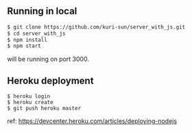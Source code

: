 
## Running in local

```sh
$ git clone https://github.com/kuri-sun/server_with_js.git
$ cd server_with_js
$ npm install
$ npm start
```

will be running on port 3000.

## Heroku deployment

```
$ heroku login
$ heroku create
$ git push heroku master
```
ref: https://devcenter.heroku.com/articles/deploying-nodejs
